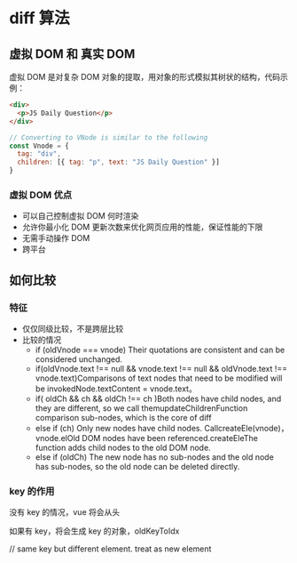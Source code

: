 # diff 算法

## 虚拟 DOM 和 真实 DOM

虚拟 DOM 是对复杂 DOM 对象的提取，用对象的形式模拟其树状的结构，代码示例：

```html
<div>
  <p>JS Daily Question</p>
</div>
```

```js
// Converting to VNode is similar to the following
const Vnode = {
  tag: "div",
  children: [{ tag: "p", text: "JS Daily Question" }]
}
```

### 虚拟 DOM 优点

- 可以自己控制虚拟 DOM 何时渲染
- 允许你最小化 DOM 更新次数来优化网页应用的性能，保证性能的下限
- 无需手动操作 DOM
- 跨平台

## 如何比较

### 特征

- 仅仅同级比较，不是跨层比较
- 比较的情况
  - if (oldVnode === vnode) Their quotations are consistent and can be considered unchanged.
  - if(oldVnode.text !== null && vnode.text !== null && oldVnode.text !== vnode.text)Comparisons of text nodes that need to be modified will be invokedNode.textContent = vnode.text。
  - if( oldCh && ch && oldCh !== ch )Both nodes have child nodes, and they are different, so we call themupdateChildrenFunction comparison sub-nodes, which is the core of diff
  - else if (ch) Only new nodes have child nodes. CallcreateEle(vnode)，vnode.elOld DOM nodes have been referenced.createEleThe function adds child nodes to the old DOM node.
  - else if (oldCh) The new node has no sub-nodes and the old node has sub-nodes, so the old node can be deleted directly.

### key 的作用

没有 key 的情况，vue 将会从头

如果有 key，将会生成 key 的对象，oldKeyToIdx

// same key but different element. treat as new element
